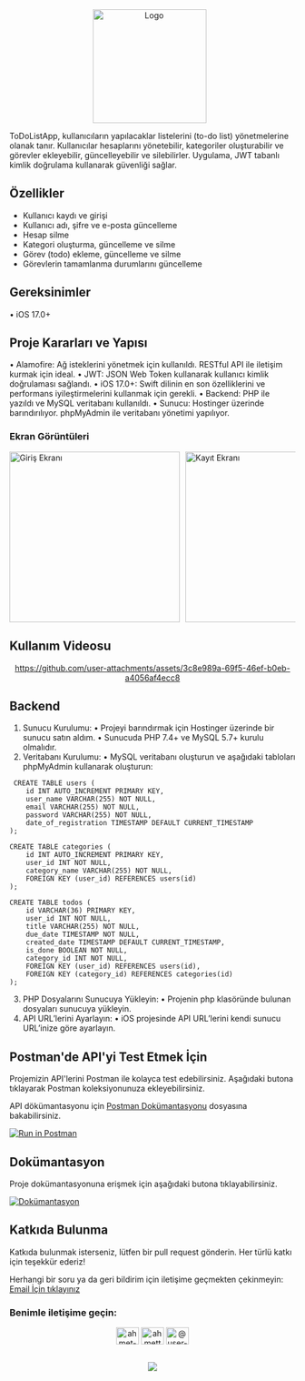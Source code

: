 <div align="center" style="display: flex; align-items: center; justify-content: center;">
  <img src="https://ahmettarikdemirci.io/todolist/screen_shoots/logo.png" alt="Logo" style="height: 200px; margin-right: 10px;">

</div>



ToDoListApp, kullanıcıların yapılacaklar listelerini (to-do list) yönetmelerine olanak tanır. Kullanıcılar hesaplarını yönetebilir, kategoriler oluşturabilir ve görevler ekleyebilir, güncelleyebilir ve silebilirler. Uygulama, JWT tabanlı kimlik doğrulama kullanarak güvenliği sağlar.

## Özellikler

- Kullanıcı kaydı ve girişi
- Kullanıcı adı, şifre ve e-posta güncelleme
- Hesap silme
- Kategori oluşturma, güncelleme ve silme
- Görev (todo) ekleme, güncelleme ve silme
- Görevlerin tamamlanma durumlarını güncelleme

## Gereksinimler
• iOS 17.0+
 
## Proje Kararları ve Yapısı

•	Alamofire: Ağ isteklerini yönetmek için kullanıldı. RESTful API ile iletişim kurmak için ideal.
•	JWT: JSON Web Token kullanarak kullanıcı kimlik doğrulaması sağlandı.
•	iOS 17.0+: Swift dilinin en son özelliklerini ve performans iyileştirmelerini kullanmak için gerekli.
•	Backend: PHP ile yazıldı ve MySQL veritabanı kullanıldı.
•	Sunucu: Hostinger üzerinde barındırılıyor. phpMyAdmin ile veritabanı yönetimi yapılıyor.
 
### Ekran Görüntüleri 

<div style="display: flex; overflow-x: auto;">
  <img src="https://ahmettarikdemirci.io/todolist/screen_shoots/login.png" alt="Giriş Ekranı" style="height: 300px; margin-right: 10px;">
  <img src="https://ahmettarikdemirci.io/todolist/screen_shoots/register.png" alt="Kayıt Ekranı" style="height: 300px; margin-right: 10px;">
  <img src="https://ahmettarikdemirci.io/todolist/screen_shoots/todo.png" alt="Ana Ekran" style="height: 300px; margin-right: 10px;">
  <img src="https://ahmettarikdemirci.io/todolist/screen_shoots/donetodo.png" alt="Kategori Yönetimi" style="height: 300px; margin-right: 10px;">
  <img src="https://ahmettarikdemirci.io/todolist/screen_shoots/settings.png" alt="Görev Yönetimi" style="height: 300px; margin-right: 10px;">
 
</div>

## Kullanım Videosu

<div align="center">

https://github.com/user-attachments/assets/3c8e989a-69f5-46ef-b0eb-a4056af4ecc8

</div>

## Backend
1.	Sunucu Kurulumu:
	•	Projeyi barındırmak için Hostinger üzerinde bir sunucu satın aldım.
	•	Sunucuda PHP 7.4+ ve MySQL 5.7+ kurulu olmalıdır.
2.	Veritabanı Kurulumu:
	•	MySQL veritabanı oluşturun ve aşağıdaki tabloları phpMyAdmin kullanarak oluşturun:
```
 CREATE TABLE users (
    id INT AUTO_INCREMENT PRIMARY KEY,
    user_name VARCHAR(255) NOT NULL,
    email VARCHAR(255) NOT NULL,
    password VARCHAR(255) NOT NULL,
    date_of_registration TIMESTAMP DEFAULT CURRENT_TIMESTAMP
);

CREATE TABLE categories (
    id INT AUTO_INCREMENT PRIMARY KEY,
    user_id INT NOT NULL,
    category_name VARCHAR(255) NOT NULL,
    FOREIGN KEY (user_id) REFERENCES users(id)
);

CREATE TABLE todos (
    id VARCHAR(36) PRIMARY KEY,
    user_id INT NOT NULL,
    title VARCHAR(255) NOT NULL,
    due_date TIMESTAMP NOT NULL,
    created_date TIMESTAMP DEFAULT CURRENT_TIMESTAMP,
    is_done BOOLEAN NOT NULL,
    category_id INT NOT NULL,
    FOREIGN KEY (user_id) REFERENCES users(id),
    FOREIGN KEY (category_id) REFERENCES categories(id)
);
```
3.	PHP Dosyalarını Sunucuya Yükleyin:
	•	Projenin php klasöründe bulunan dosyaları sunucuya yükleyin.
4.	API URL’lerini Ayarlayın:
	•	iOS projesinde API URL’lerini kendi sunucu URL’inize göre ayarlayın.

## Postman'de API'yi Test Etmek İçin
Projemizin API'lerini Postman ile kolayca test edebilirsiniz. Aşağıdaki butona tıklayarak Postman koleksiyonunuza ekleyebilirsiniz.

API dökümantasyonu için [Postman Dokümantasyonu](./TodoList.md) dosyasına bakabilirsiniz.

[![Run in Postman](https://run.pstmn.io/button.svg)](https://solar-meteor-116601.postman.co/workspace/My-Workspace~7b9dc3c3-c830-4a6a-88f8-75ea302d8c2e/folder/37255916-4b1a0090-fe70-40c5-84e2-d1fb1f935240?action=share&creator=37255916&ctx=documentation)

## Dokümantasyon

Proje dokümantasyonuna erişmek için aşağıdaki butona tıklayabilirsiniz.

[![Dokümantasyon](https://img.shields.io/badge/API%20Docs-Open-green)](https://ahmettarikdemirci.io/todolist/docs/index.html)

## Katkıda Bulunma
Katkıda bulunmak isterseniz, lütfen bir pull request gönderin. Her türlü katkı için teşekkür ederiz!

Herhangi bir soru ya da geri bildirim için iletişime geçmekten çekinmeyin: [Email İçin tıklayınız](mailto:ahmettarikdemirci@gmail.com)

<h3 align="left">Benimle iletişime geçin:</h3>
<p align="center">
<a href="https://linkedin.com/in/ahmet-tar%c4%b1k-demirci" target="blank"><img align="center" src="https://raw.githubusercontent.com/rahuldkjain/github-profile-readme-generator/master/src/images/icons/Social/linked-in-alt.svg" alt="ahmet-tar%c4%b1k-demirci" height="30" width="40" /></a>
<a href="https://instagram.com/ahmettarikdemirci" target="blank"><img align="center" src="https://raw.githubusercontent.com/rahuldkjain/github-profile-readme-generator/master/src/images/icons/Social/instagram.svg" alt="ahmettarikdemirci" height="30" width="40" /></a>
<a href="https://www.youtube.com/@user-tm8ri2tk9c" target="blank"><img align="center" src="https://raw.githubusercontent.com/rahuldkjain/github-profile-readme-generator/master/src/images/icons/Social/youtube.svg" alt="@user-tm8ri2tk9c" height="30" width="40" /></a>
</p>

<br/>  

<div align="center">
            <a href="https://www.buymeacoffee.com/ahmettarikdemirci" target="_blank" style="display: inline-block;">
                <img
                    src="https://img.shields.io/badge/Donate-Buy%20Me%20A%20Coffee-orange.svg?style=flat-square&logo=buymeacoffee" 
                    align="center"
                />
            </a></div>
<br />
